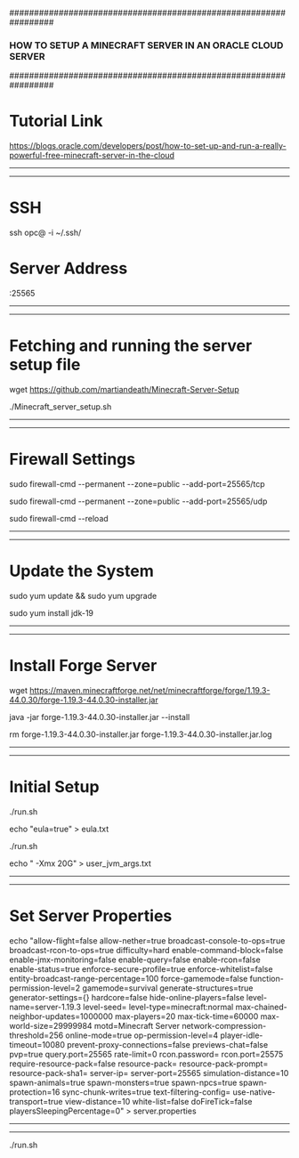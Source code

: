 #################################################################
### HOW TO SETUP A MINECRAFT SERVER IN AN ORACLE CLOUD SERVER ###
#################################################################


# Tutorial Link
https://blogs.oracle.com/developers/post/how-to-set-up-and-run-a-really-powerful-free-minecraft-server-in-the-cloud


********************
********************


# SSH
ssh opc@<public ip> -i ~/.ssh/<key file>


# Server Address
<public ip>:25565


********************
********************


# Fetching and running the server setup file

wget https://github.com/martiandeath/Minecraft-Server-Setup

./Minecraft_server_setup.sh


********************
********************


# Firewall Settings

sudo firewall-cmd --permanent --zone=public --add-port=25565/tcp

sudo firewall-cmd --permanent --zone=public --add-port=25565/udp

sudo firewall-cmd --reload


********************
********************


# Update the System

sudo yum update && sudo yum upgrade

sudo yum install jdk-19


********************
********************


# Install Forge Server

wget https://maven.minecraftforge.net/net/minecraftforge/forge/1.19.3-44.0.30/forge-1.19.3-44.0.30-installer.jar

java -jar forge-1.19.3-44.0.30-installer.jar --install

rm forge-1.19.3-44.0.30-installer.jar forge-1.19.3-44.0.30-installer.jar.log


********************
********************


# Initial Setup

./run.sh

echo "eula=true" > eula.txt

./run.sh

echo " -Xmx 20G" > user_jvm_args.txt


********************
********************


# Set Server Properties

echo "allow-flight=false
allow-nether=true
broadcast-console-to-ops=true
broadcast-rcon-to-ops=true
difficulty=hard
enable-command-block=false
enable-jmx-monitoring=false
enable-query=false
enable-rcon=false
enable-status=true
enforce-secure-profile=true
enforce-whitelist=false
entity-broadcast-range-percentage=100
force-gamemode=false
function-permission-level=2
gamemode=survival
generate-structures=true
generator-settings={}
hardcore=false
hide-online-players=false
level-name=server-1.19.3
level-seed=
level-type=minecraft\:normal
max-chained-neighbor-updates=1000000
max-players=20
max-tick-time=60000
max-world-size=29999984
motd=Minecraft Server
network-compression-threshold=256
online-mode=true
op-permission-level=4
player-idle-timeout=10080
prevent-proxy-connections=false
previews-chat=false
pvp=true
query.port=25565
rate-limit=0
rcon.password=
rcon.port=25575
require-resource-pack=false
resource-pack=
resource-pack-prompt=
resource-pack-sha1=
server-ip=
server-port=25565
simulation-distance=10
spawn-animals=true
spawn-monsters=true
spawn-npcs=true
spawn-protection=16
sync-chunk-writes=true
text-filtering-config=
use-native-transport=true
view-distance=10
white-list=false
doFireTick=false
playersSleepingPercentage=0" > server.properties


********************
********************


./run.sh

